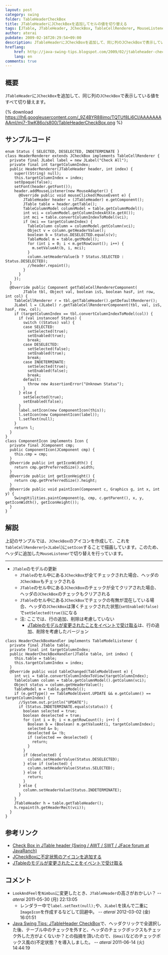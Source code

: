 ```yaml
---
layout: post
category: swing
folder: TableHeaderCheckBox
title: JTableHeaderにJCheckBoxを追加してセルの値を切り替える
tags: [JTable, JTableHeader, JCheckBox, TableCellRenderer, MouseListener, Icon, JLabel]
author: aterai
pubdate: 2009-02-16T20:29:54+09:00
description: JTableHeaderにJCheckBoxを追加して、同じ列のJCheckBoxで表示している値をすべて切り替えます。
hreflang:
    href: http://java-swing-tips.blogspot.com/2009/02/jtableheader-checkbox.html
    lang: en
comments: true
---
```

## 概要
`JTableHeader`に`JCheckBox`を追加して、同じ列の`JCheckBox`で表示している値をすべて切り替えます。

{% download https://lh6.googleusercontent.com/_9Z4BYR88imo/TQTUf8Li6CI/AAAAAAAAAmI/mj7-1IwK86o/s800/TableHeaderCheckBox.png %}

## サンプルコード
<pre class="prettyprint"><code>enum Status { SELECTED, DESELECTED, INDETERMINATE }
class HeaderRenderer extends JCheckBox implements TableCellRenderer {
  private final JLabel label = new JLabel("Check All");
  private final int targetColumnIndex;
  public HeaderRenderer(JTableHeader header, int index) {
    super((String) null);
    this.targetColumnIndex = index;
    setOpaque(false);
    setFont(header.getFont());
    header.addMouseListener(new MouseAdapter() {
      @Override public void mouseClicked(MouseEvent e) {
        JTableHeader header = (JTableHeader) e.getComponent();
        JTable table = header.getTable();
        TableColumnModel columnModel = table.getColumnModel();
        int vci = columnModel.getColumnIndexAtX(e.getX());
        int mci = table.convertColumnIndexToModel(vci);
        if (mci == targetColumnIndex) {
          TableColumn column = columnModel.getColumn(vci);
          Object v = column.getHeaderValue();
          boolean b = Status.DESELECTED.equals(v);
          TableModel m = table.getModel();
          for (int i = 0; i &lt; m.getRowCount(); i++) {
            m.setValueAt(b, i, mci);
          }
          column.setHeaderValue(b ? Status.SELECTED : Status.DESELECTED);
          //header.repaint();
        }
      }
    });
  }
  @Override public Component getTableCellRendererComponent(
        JTable tbl, Object val, boolean isS, boolean hasF, int row, int col) {
    TableCellRenderer r = tbl.getTableHeader().getDefaultRenderer();
    JLabel l = (JLabel) r.getTableCellRendererComponent(tbl, val, isS, hasF, row, col);
    if (targetColumnIndex == tbl.convertColumnIndexToModel(col)) {
      if (val instanceof Status) {
        switch ((Status) val) {
        case SELECTED:
          setSelected(true);
          setEnabled(true);
          break;
        case DESELECTED:
          setSelected(false);
          setEnabled(true);
          break;
        case INDETERMINATE:
          setSelected(true);
          setEnabled(false);
          break;
        default:
          throw new AssertionError("Unknown Status");
        }
      } else {
        setSelected(true);
        setEnabled(false);
      }
      label.setIcon(new ComponentIcon(this));
      l.setIcon(new ComponentIcon(label));
      l.setText(null);
    }
    return l;
  }
}
class ComponentIcon implements Icon {
  private final JComponent cmp;
  public ComponentIcon(JComponent cmp) {
    this.cmp = cmp;
  }
  @Override public int getIconWidth() {
    return cmp.getPreferredSize().width;
  }
  @Override public int getIconHeight() {
    return cmp.getPreferredSize().height;
  }
  @Override public void paintIcon(Component c, Graphics g, int x, int y) {
    SwingUtilities.paintComponent(g, cmp, c.getParent(), x, y, getIconWidth(), getIconHeight());
  }
}
</code></pre>

## 解説
上記のサンプルでは、`JCheckBox`のアイコンを作成して、これを`TableCellRenderer`(=`JLabel`)に`setIcon`することで描画しています。このため、ヘッダに追加した`MouseListener`で切り替えを行っています。

- - - -
- `JTable`のモデルの更新
    - `JTable`のセル中にある`JCheckBox`が全てチェックされた場合、ヘッダの`JCheckBox`もチェックされる
    - `JTable`のセル中にある`JCheckBox`のチェックが全てクリアされた場合、ヘッダの`JCheckBox`のチェックもクリアされる
    - `JTable`のセル中にある`JCheckBox`でチェックの有無が混在している場合、ヘッダの`JCheckBox`は薄くチェックされた状態(`setEnabled(false)`で`setSelected(true)`)になる
    - 注: ここでは、行の追加、削除は考慮していない
        - [JTableのモデルが変更されたことをイベントで受け取る](http://ateraimemo.com/Swing/TableModelEvent.html)は、行の追加、削除を考慮したバージョン

<!-- dummy comment line for breaking list -->

<pre class="prettyprint"><code>class HeaderCheckBoxHandler implements TableModelListener {
  private final JTable table;
  private final int targetColumnIndex;
  public HeaderCheckBoxHandler(JTable table, int index) {
    this.table = table;
    this.targetColumnIndex = index;
  }
  @Override public void tableChanged(TableModelEvent e) {
    int vci = table.convertColumnIndexToView(targetColumnIndex);
    TableColumn column = table.getColumnModel().getColumn(vci);
    Object status = column.getHeaderValue();
    TableModel m = table.getModel();
    if (e.getType() == TableModelEvent.UPDATE &amp;&amp; e.getColumn() == targetColumnIndex) {
      //System.out.println("UPDATE");
      if (Status.INDETERMINATE.equals(status)) {
        boolean selected = true;
        boolean deselected = true;
        for (int i = 0; i &lt; m.getRowCount(); i++) {
          Boolean b = (Boolean) m.getValueAt(i, targetColumnIndex);
          selected &amp;= b;
          deselected &amp;= !b;
          if (selected == deselected) {
            return;
          }
        }
        if (deselected) {
          column.setHeaderValue(Status.DESELECTED);
        } else if (selected) {
          column.setHeaderValue(Status.SELECTED);
        } else {
          return;
        }
      } else {
        column.setHeaderValue(Status.INDETERMINATE);
      }
    }
    JTableHeader h = table.getTableHeader();
    h.repaint(h.getHeaderRect(vci));
  }
}
</code></pre>

## 参考リンク
- [Check Box in JTable header (Swing / AWT / SWT / JFace forum at JavaRanch)](http://www.coderanch.com/t/343795/Swing-AWT-SWT-JFace/java/Check-Box-JTable-header)
- [JCheckBoxに不定状態のアイコンを追加する](http://ateraimemo.com/Swing/TriStateCheckBox.html)
- [JTableのモデルが変更されたことをイベントで受け取る](http://ateraimemo.com/Swing/TableModelEvent.html)

<!-- dummy comment line for breaking list -->

## コメント
- `LookAndFeel`を`Nimbus`に変更したとき、`JTableHeader`の高さがおかしい？ -- *aterai* 2011-05-30 (月) 22:13:05
    - レンダラー中で`label.setText(null);`や、`JLabel`を挟んで二重に`ImageIcon`を作成するなどして回避中。 -- *aterai* 2012-03-02 (金) 16:01:51
- [Java Swing Tips: JTableHeader CheckBox](http://java-swing-tips.blogspot.com/2009/02/jtableheader-checkbox.html)で、ヘッダクリックで全選択した後、テーブル中のチェックを外すと、ヘッダのチェックボックスもチェック外した方がよくないか？との指摘を頂いたので、(`Gmail`などのチェックボックス風の)不定状態？を導入しました。 -- *aterai* 2011-06-14 (火) 14:44:19

<!-- dummy comment line for breaking list -->
